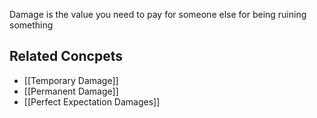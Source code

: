 Damage is the value you need to pay for someone else for being ruining something

## Related Concpets

-  [[Temporary Damage]]
- [[Permanent Damage]]
- [[Perfect Expectation Damages]]
